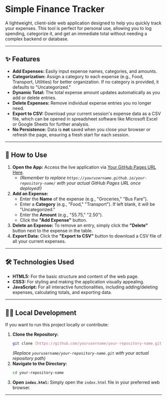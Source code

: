 # Simple Finance Tracker

A lightweight, client-side web application designed to help you quickly track your expenses. This tool is perfect for personal use, allowing you to log spending, categorize it, and get an immediate total without needing a complex backend or database.

---

## ✨ Features

* **Add Expenses:** Easily input expense names, categories, and amounts.
* **Categorization:** Assign a category to each expense (e.g., Food, Transport, Utilities) for better organization. If no category is provided, it defaults to "Uncategorized."
* **Dynamic Total:** The total expense amount updates automatically as you add or delete entries.
* **Delete Expenses:** Remove individual expense entries you no longer need.
* **Export to CSV:** Download your current session's expense data as a CSV file, which can be opened in spreadsheet software like Microsoft Excel or Google Sheets for further analysis.
* **No Persistence:** Data is **not** saved when you close your browser or refresh the page, ensuring a fresh start for each session.

---

## 🚀 How to Use

1.  **Open the App:** Access the live application via [Your GitHub Pages URL Here](https://yourusername.github.io/your-repository-name/).
    * *(Remember to replace `https://yourusername.github.io/your-repository-name/` with your actual GitHub Pages URL once deployed!)*
2.  **Add an Expense:**
    * Enter the **Name** of the expense (e.g., "Groceries," "Bus Fare").
    * Enter a **Category** (e.g., "Food," "Transport"). If left blank, it will be "Uncategorized."
    * Enter the **Amount** (e.g., "55.75," "2.50").
    * Click the **"Add Expense"** button.
3.  **Delete an Expense:** To remove an entry, simply click the **"Delete"** button next to the expense in the table.
4.  **Export Data:** Click the **"Export to CSV"** button to download a CSV file of all your current expenses.

---

## 🛠️ Technologies Used

* **HTML5:** For the basic structure and content of the web page.
* **CSS3:** For styling and making the application visually appealing.
* **JavaScript:** For all interactive functionalities, including adding/deleting expenses, calculating totals, and exporting data.

---

## 👨‍💻 Local Development

If you want to run this project locally or contribute:

1.  **Clone the Repository:**
    ```bash
    git clone [https://github.com/yourusername/your-repository-name.git](https://github.com/yourusername/your-repository-name.git)
    ```
    *(Replace `yourusername/your-repository-name.git` with your actual repository path)*
2.  **Navigate to the Directory:**
    ```bash
    cd your-repository-name
    ```
3.  **Open `index.html`:** Simply open the `index.html` file in your preferred web browser.

---
